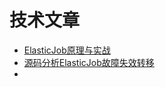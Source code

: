 # 技术文章

- [ElasticJob原理与实战](https://mp.weixin.qq.com/mp/appmsgalbum?__biz=MzIzNzgyMjYxOQ==&action=getalbum&album_id=1338017675477598210&scene=173&subscene=&sessionid=svr_acf1c3776d5&enterid=1712051234&from_msgid=2247483820&from_itemidx=1&count=3&nolastread=1#wechat_redirect)
- [源码分析ElasticJob故障失效转移](https://mp.weixin.qq.com/s?__biz=MzIzNzgyMjYxOQ==&mid=2247483826&idx=1&sn=9ffeef8a4d688bdd730bc7a641025cf7&chksm=e8c3f646dfb47f50ca85b140b47e0fd3d06680a8dc9a7d826d165956460dd6c6189c30ecc844&scene=178&cur_album_id=1338017675477598210#rd)
- 